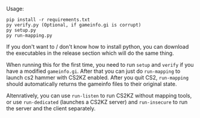 Usage:
```
pip install -r requirements.txt
py verify.py (Optional, if gameinfo.gi is corrupt)
py setup.py
py run-mapping.py
```

If you don't want to / don't know how to install python, you can download the executables in the release section which will do the same thing.

When running this for the first time, you need to run `setup` and `verify` if you have a modified `gameinfo.gi`. After that you can just do `run-mapping` to launch cs2 hammer with CS2KZ enabled. After you quit CS2, `run-mapping` should automatically returns the gameinfo files to their original state.

Altenratively, you can use `run-listen` to run CS2KZ without mapping tools, or use `run-dedicated` (launches a CS2KZ server) and `run-insecure` to run the server and the client separately.
